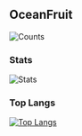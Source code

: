 ## OceanFruit
![Counts](https://komarev.com/ghpvc/?username=OceanFruit)<br>

### Stats
![Stats](https://github-readme-stats.vercel.app/api?username=OceanFruit&show_icons=true&theme=radical) 

### Top Langs
[![Top Langs](https://github-readme-stats.vercel.app/api/top-langs/?username=OceanFruit&theme=radical)](https://github.com/OceanFruit)<br>
